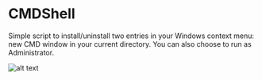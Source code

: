 # CMDShell

Simple script to install/uninstall two entries in your Windows context menu: new CMD window in your current directory. You can also choose to run as Administrator.

![alt text](https://image.ibb.co/hTPFKK/image.png)
